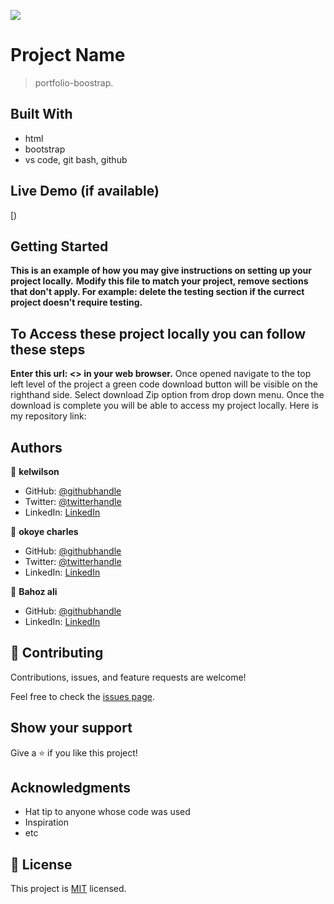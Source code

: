 ![](https://img.shields.io/badge/Microverse-blueviolet)

# Project Name

> portfolio-boostrap.


## Built With

- html
- bootstrap
- vs code, git bash, github

## Live Demo (if available)

[)


## Getting Started

**This is an example of how you may give instructions on setting up your project locally.**
**Modify this file to match your project, remove sections that don't apply. For example: delete the testing section if the currect project doesn't require testing.**


## To Access these project locally you can follow these steps

**Enter this url: <> in your web browser.**
Once opened navigate to the top left level of the project a green code download button will be visible on the righthand side.
Select download Zip option from drop down menu.
Once the download is complete you will be able to access my project locally. Here is my repository link:



## Authors

👤 **kelwilson**

- GitHub: [@githubhandle](https://github.com/kelwilson)
- Twitter: [@twitterhandle](https://twitter.com/@BesongMaris)
- LinkedIn: [LinkedIn](https://www.linkedin.com/in/kelly-besong-b33074237/)

👤 **okoye charles**

- GitHub: [@githubhandle](https://github.com/OkoyeCharles)
- Twitter: [@twitterhandle](https://twitter.com/OkoyeCharles_)
- LinkedIn: [LinkedIn](https://www.linkedin.com/in/charles-okoye-633374236/)

👤 **Bahoz ali**

- GitHub: [@githubhandle](https://github.com/bahoz-ali)
- LinkedIn: [LinkedIn](https://www.linkedin.com/in/bahoz-ali)

## 🤝 Contributing

Contributions, issues, and feature requests are welcome!

Feel free to check the [issues page](../../issues/).

## Show your support

Give a ⭐️ if you like this project!

## Acknowledgments

- Hat tip to anyone whose code was used
- Inspiration
- etc

## 📝 License

This project is [MIT](./MIT.md) licensed.
